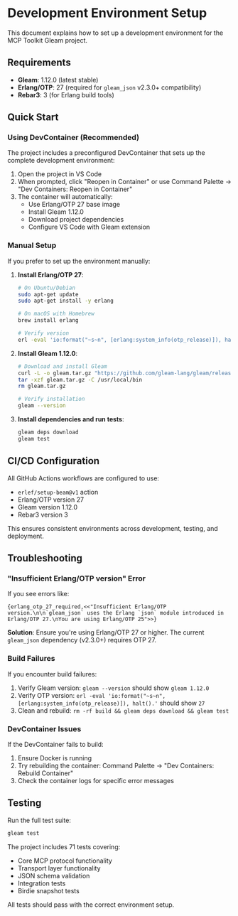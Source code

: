 # Development Environment Setup

This document explains how to set up a development environment for the MCP Toolkit Gleam project.

## Requirements

- **Gleam**: 1.12.0 (latest stable)
- **Erlang/OTP**: 27 (required for `gleam_json` v2.3.0+ compatibility)
- **Rebar3**: 3 (for Erlang build tools)

## Quick Start

### Using DevContainer (Recommended)

The project includes a preconfigured DevContainer that sets up the complete development environment:

1. Open the project in VS Code
2. When prompted, click "Reopen in Container" or use Command Palette → "Dev Containers: Reopen in Container"
3. The container will automatically:
   - Use Erlang/OTP 27 base image
   - Install Gleam 1.12.0
   - Download project dependencies
   - Configure VS Code with Gleam extension

### Manual Setup

If you prefer to set up the environment manually:

1. **Install Erlang/OTP 27**:
   ```bash
   # On Ubuntu/Debian
   sudo apt-get update
   sudo apt-get install -y erlang

   # On macOS with Homebrew
   brew install erlang

   # Verify version
   erl -eval 'io:format("~s~n", [erlang:system_info(otp_release)]), halt().'
   ```

2. **Install Gleam 1.12.0**:
   ```bash
   # Download and install Gleam
   curl -L -o gleam.tar.gz "https://github.com/gleam-lang/gleam/releases/download/v1.12.0/gleam-v1.12.0-x86_64-unknown-linux-musl.tar.gz"
   tar -xzf gleam.tar.gz -C /usr/local/bin
   rm gleam.tar.gz

   # Verify installation
   gleam --version
   ```

3. **Install dependencies and run tests**:
   ```bash
   gleam deps download
   gleam test
   ```

## CI/CD Configuration

All GitHub Actions workflows are configured to use:
- `erlef/setup-beam@v1` action
- Erlang/OTP version 27
- Gleam version 1.12.0
- Rebar3 version 3

This ensures consistent environments across development, testing, and deployment.

## Troubleshooting

### "Insufficient Erlang/OTP version" Error

If you see errors like:
```
{erlang_otp_27_required,<<"Insufficient Erlang/OTP version.\n\n`gleam_json` uses the Erlang `json` module introduced in Erlang/OTP 27.\nYou are using Erlang/OTP 25">>}
```

**Solution**: Ensure you're using Erlang/OTP 27 or higher. The current `gleam_json` dependency (v2.3.0+) requires OTP 27.

### Build Failures

If you encounter build failures:

1. Verify Gleam version: `gleam --version` should show `gleam 1.12.0`
2. Verify OTP version: `erl -eval 'io:format("~s~n", [erlang:system_info(otp_release)]), halt().'` should show `27`
3. Clean and rebuild: `rm -rf build && gleam deps download && gleam test`

### DevContainer Issues

If the DevContainer fails to build:
1. Ensure Docker is running
2. Try rebuilding the container: Command Palette → "Dev Containers: Rebuild Container"
3. Check the container logs for specific error messages

## Testing

Run the full test suite:
```bash
gleam test
```

The project includes 71 tests covering:
- Core MCP protocol functionality
- Transport layer functionality  
- JSON schema validation
- Integration tests
- Birdie snapshot tests

All tests should pass with the correct environment setup.
